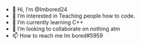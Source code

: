 - 👋 Hi, I’m @Imbored24
- 👀 I’m interested in Teaching people how to code.
- 🌱 I’m currently learning C++
- 💞️ I’m looking to collaborate on nothing atm
- 📫 How to reach me Im bored#5959
